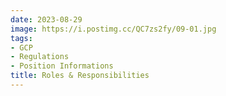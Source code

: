 ```yaml
---
date: 2023-08-29
image: https://i.postimg.cc/QC7zs2fy/09-01.jpg
tags:
- GCP
- Regulations
- Position Informations
title: Roles & Responsibilities
---
```


